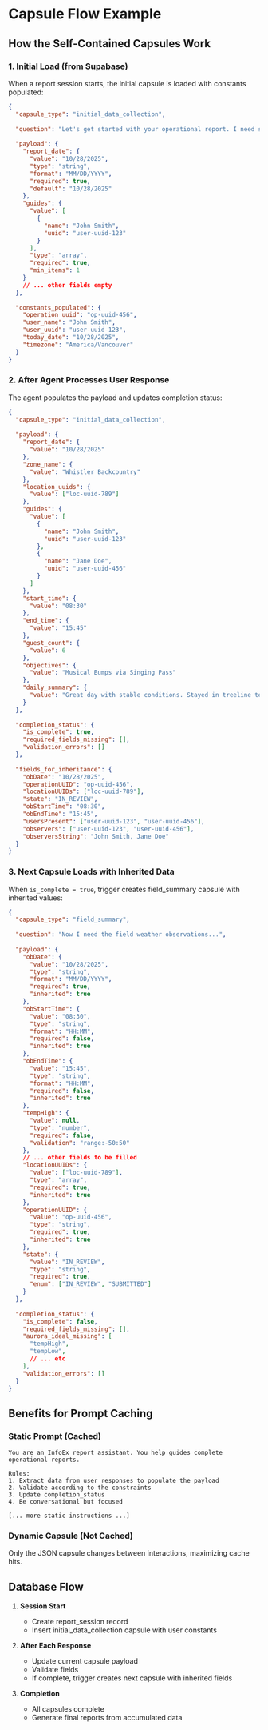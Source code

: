 # Capsule Flow Example

## How the Self-Contained Capsules Work

### 1. Initial Load (from Supabase)
When a report session starts, the initial capsule is loaded with constants populated:

```json
{
  "capsule_type": "initial_data_collection",
  
  "question": "Let's get started with your operational report. I need some basic information that will apply to all your observations today. Please tell me: Is this report for today (10/28/2025)? Which zone did you operate in? Were there other guides working with you (and their names)? What time did your operational day start and end? How many guests did you have? What were your main objectives or routes? And can you give me a brief summary of how the day went?",
  
  "payload": {
    "report_date": {
      "value": "10/28/2025",
      "type": "string",
      "format": "MM/DD/YYYY",
      "required": true,
      "default": "10/28/2025"
    },
    "guides": {
      "value": [
        {
          "name": "John Smith",
          "uuid": "user-uuid-123"
        }
      ],
      "type": "array",
      "required": true,
      "min_items": 1
    }
    // ... other fields empty
  },
  
  "constants_populated": {
    "operation_uuid": "op-uuid-456",
    "user_name": "John Smith",
    "user_uuid": "user-uuid-123",
    "today_date": "10/28/2025",
    "timezone": "America/Vancouver"
  }
}
```

### 2. After Agent Processes User Response
The agent populates the payload and updates completion status:

```json
{
  "capsule_type": "initial_data_collection",
  
  "payload": {
    "report_date": {
      "value": "10/28/2025"
    },
    "zone_name": {
      "value": "Whistler Backcountry"
    },
    "location_uuids": {
      "value": ["loc-uuid-789"]
    },
    "guides": {
      "value": [
        {
          "name": "John Smith",
          "uuid": "user-uuid-123"
        },
        {
          "name": "Jane Doe",
          "uuid": "user-uuid-456"
        }
      ]
    },
    "start_time": {
      "value": "08:30"
    },
    "end_time": {
      "value": "15:45"
    },
    "guest_count": {
      "value": 6
    },
    "objectives": {
      "value": "Musical Bumps via Singing Pass"
    },
    "daily_summary": {
      "value": "Great day with stable conditions. Stayed in treeline terrain due to wind loading above."
    }
  },
  
  "completion_status": {
    "is_complete": true,
    "required_fields_missing": [],
    "validation_errors": []
  },
  
  "fields_for_inheritance": {
    "obDate": "10/28/2025",
    "operationUUID": "op-uuid-456",
    "locationUUIDs": ["loc-uuid-789"],
    "state": "IN_REVIEW",
    "obStartTime": "08:30",
    "obEndTime": "15:45",
    "usersPresent": ["user-uuid-123", "user-uuid-456"],
    "observers": ["user-uuid-123", "user-uuid-456"],
    "observersString": "John Smith, Jane Doe"
  }
}
```

### 3. Next Capsule Loads with Inherited Data
When `is_complete = true`, trigger creates field_summary capsule with inherited values:

```json
{
  "capsule_type": "field_summary",
  
  "question": "Now I need the field weather observations...",
  
  "payload": {
    "obDate": {
      "value": "10/28/2025",
      "type": "string",
      "format": "MM/DD/YYYY",
      "required": true,
      "inherited": true
    },
    "obStartTime": {
      "value": "08:30",
      "type": "string",
      "format": "HH:MM",
      "required": false,
      "inherited": true
    },
    "obEndTime": {
      "value": "15:45",
      "type": "string",
      "format": "HH:MM",
      "required": false,
      "inherited": true
    },
    "tempHigh": {
      "value": null,
      "type": "number",
      "required": false,
      "validation": "range:-50:50"
    },
    // ... other fields to be filled
    "locationUUIDs": {
      "value": ["loc-uuid-789"],
      "type": "array",
      "required": true,
      "inherited": true
    },
    "operationUUID": {
      "value": "op-uuid-456",
      "type": "string",
      "required": true,
      "inherited": true
    },
    "state": {
      "value": "IN_REVIEW",
      "type": "string",
      "required": true,
      "enum": ["IN_REVIEW", "SUBMITTED"]
    }
  },
  
  "completion_status": {
    "is_complete": false,
    "required_fields_missing": [],
    "aurora_ideal_missing": [
      "tempHigh",
      "tempLow",
      // ... etc
    ],
    "validation_errors": []
  }
}
```

## Benefits for Prompt Caching

### Static Prompt (Cached)
```
You are an InfoEx report assistant. You help guides complete operational reports.

Rules:
1. Extract data from user responses to populate the payload
2. Validate according to the constraints
3. Update completion_status
4. Be conversational but focused

[... more static instructions ...]
```

### Dynamic Capsule (Not Cached)
Only the JSON capsule changes between interactions, maximizing cache hits.

## Database Flow

1. **Session Start**
   - Create report_session record
   - Insert initial_data_collection capsule with user constants

2. **After Each Response**
   - Update current capsule payload
   - Validate fields
   - If complete, trigger creates next capsule with inherited fields

3. **Completion**
   - All capsules complete
   - Generate final reports from accumulated data
